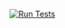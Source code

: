[![Run Tests](https://github.com/JakHer/React-Store/actions/workflows/run-test.yml/badge.svg)](https://github.com/JakHer/React-Store/actions/workflows/run-test.yml)

